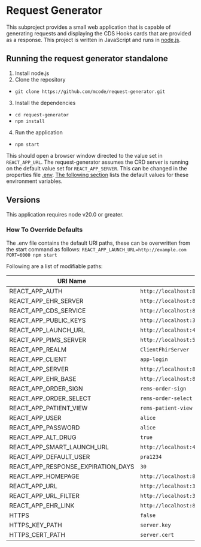 # Request Generator
This subproject provides a small web application that is capable of generating requests and displaying the CDS Hooks cards that are provided as a response. This project is written in JavaScript and runs in [node.js](https://nodejs.org/en/).  

## Running the request generator standalone
1. Install node.js
2. Clone the repository
  * `git clone https://github.com/mcode/request-generator.git`
3. Install the dependencies
  * `cd request-generator`
  * `npm install`
4. Run the application
  * `npm start`

This should open a browser window directed to the value set in `REACT_APP_URL`. The request-generator assumes the CRD server is running on the default value set for `REACT_APP_SERVER`. This can be changed in the properties file [.env](./.env). [The following section](./README.md#how-to-override-defaults) lists the default values for these environment variables.

## Versions
This application requires node v20.0 or greater.


### How To Override Defaults
The .env file contains the default URI paths, these can be overwritten from the start command as follows:
 `REACT_APP_LAUNCH_URL=http://example.com PORT=6000 npm start`
 
Following are a list of modifiable paths: 

| URI Name               | Default                                          |
| -----------------------|--------------------------------------------------|
| REACT_APP_AUTH         | `http://localhost:8180`                          |
| REACT_APP_EHR_SERVER   | `http://localhost:8080/test-ehr/r4`              |
| REACT_APP_CDS_SERVICE  | `http://localhost:8090/cds-services`             |
| REACT_APP_PUBLIC_KEYS  | `http://localhost:3001/public_keys`              |
| REACT_APP_LAUNCH_URL   | `http://localhost:4040/launch`                   |
| REACT_APP_PIMS_SERVER  | `http://localhost:5051/doctorOrders/api/addRx`   |
| REACT_APP_REALM        |  `ClientFhirServer`                              |
| REACT_APP_CLIENT       |  `app-login`                                     |
| REACT_APP_SERVER       |  `http://localhost:8090`                         |
| REACT_APP_EHR_BASE     |  `http://localhost:8080/test-ehr/r4`             |
| REACT_APP_ORDER_SIGN   |  `rems-order-sign`                               |
| REACT_APP_ORDER_SELECT |  `rems-order-select`                             |
| REACT_APP_PATIENT_VIEW |  `rems-patient-view`                             |
| REACT_APP_USER         |  `alice`                                         |
| REACT_APP_PASSWORD     |  `alice`                                         |
| REACT_APP_ALT_DRUG     |  `true`                                          |
| REACT_APP_SMART_LAUNCH_URL   |  `http://localhost:4040/`                  |
| REACT_APP_DEFAULT_USER |  `pra1234`                                       |
| REACT_APP_RESPONSE_EXPIRATION_DAYS |  `30`                                |
| REACT_APP_HOMEPAGE     |  `http://localhost:8080`                         |
| REACT_APP_URL          |  `http://localhost:3000`                         |
| REACT_APP_URL_FILTER   |  `http://localhost:3000/*`                       |
| REACT_APP_EHR_LINK     |  `http://localhost:8080/ehr-server/`             |
| HTTPS                  |  `false`                                         |
| HTTPS_KEY_PATH         |  `server.key`                                    |
| HTTPS_CERT_PATH        |  `server.cert`                                   |